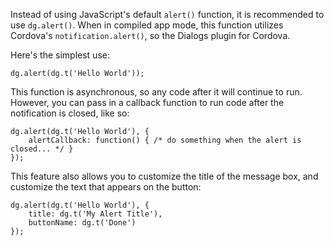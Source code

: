 Instead of using JavaScript's default `alert()` function, it is recommended to use `dg.alert()`. When in compiled app mode, this function utilizes Cordova's `notification.alert()`, so the Dialogs plugin for Cordova.

Here's the simplest use:

`dg.alert(dg.t('Hello World'));`

This function is asynchronous, so any code after it will continue to run. However, you can pass in a callback function to run code after the notification is closed, like so:

```
dg.alert(dg.t('Hello World'), {
    alertCallback: function() { /* do something when the alert is closed... */ }
});
```

This feature also allows you to customize the title of the message box, and customize the text that appears on the button:

```
dg.alert(dg.t('Hello World'), {
    title: dg.t('My Alert Title'),
    buttonName: dg.t('Done')
});
```